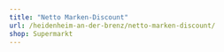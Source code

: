 ```yaml
---
title: "Netto Marken-Discount"
url: /heidenheim-an-der-brenz/netto-marken-discount/
shop: Supermarkt
---
```

